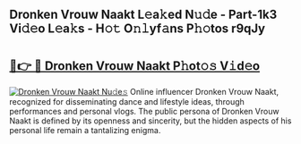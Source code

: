 ## Dronken Vrouw Naakt L𝚎a𝚔ed N𝚞𝚍e - Part-1k3 Vi𝚍𝚎o L𝚎a𝚔s - H𝚘𝚝 O𝚗𝚕yf𝚊ns P𝚑𝚘tos r9qJy

# <h2><a href="http://kfcdekp.oniu.top/?m=Dronken+Vrouw+Naakt">🔗👉 🔴 Dronken Vrouw Naakt P𝚑ot𝚘𝚜 V𝚒d𝚎o</a></h2>

[![Dronken Vrouw Naakt Nu𝚍e𝚜](https://i.imgur.com/0qMVB7G.gif)](http://kfcdekp.oniu.top/?m=Dronken+Vrouw+Naakt)
Online influencer Dronken Vrouw Naakt, recognized for disseminating dance and lifestyle ideas, through performances and personal vlogs. The public persona of Dronken Vrouw Naakt is defined by its openness and sincerity, but the hidden aspects of his personal life remain a tantalizing enigma.  
